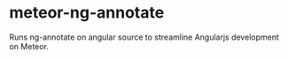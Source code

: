 meteor-ng-annotate
==================

Runs ng-annotate on angular source to streamline Angularjs development on Meteor.

